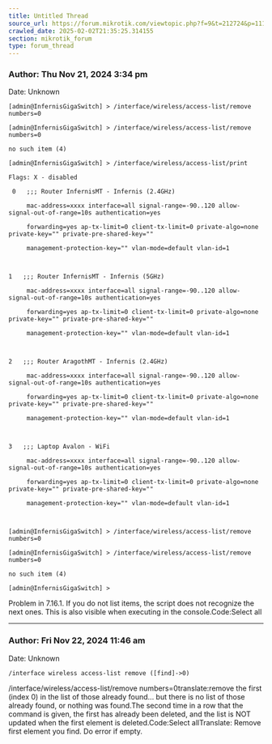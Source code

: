 ```yaml
---
title: Untitled Thread
source_url: https://forum.mikrotik.com/viewtopic.php?f=9&t=212724&p=1110431#p1110431
crawled_date: 2025-02-02T21:35:25.314155
section: mikrotik_forum
type: forum_thread
---
```


### Author: Thu Nov 21, 2024 3:34 pm
Date: Unknown

```
[admin@InfernisGigaSwitch] > /interface/wireless/access-list/remove numbers=0

[admin@InfernisGigaSwitch] > /interface/wireless/access-list/remove numbers=0

no such item (4)

[admin@InfernisGigaSwitch] > /interface/wireless/access-list/print          

Flags: X - disabled

 0   ;;; Router InfernisMT - Infernis (2.4GHz)

     mac-address=xxxx interface=all signal-range=-90..120 allow-signal-out-of-range=10s authentication=yes

     forwarding=yes ap-tx-limit=0 client-tx-limit=0 private-algo=none private-key="" private-pre-shared-key=""

     management-protection-key="" vlan-mode=default vlan-id=1

 

1   ;;; Router InfernisMT - Infernis (5GHz)

     mac-address=xxxx interface=all signal-range=-90..120 allow-signal-out-of-range=10s authentication=yes

     forwarding=yes ap-tx-limit=0 client-tx-limit=0 private-algo=none private-key="" private-pre-shared-key=""

     management-protection-key="" vlan-mode=default vlan-id=1

 

2   ;;; Router AragothMT - Infernis (2.4GHz)

     mac-address=xxxx interface=all signal-range=-90..120 allow-signal-out-of-range=10s authentication=yes

     forwarding=yes ap-tx-limit=0 client-tx-limit=0 private-algo=none private-key="" private-pre-shared-key=""

     management-protection-key="" vlan-mode=default vlan-id=1

 

3   ;;; Laptop Avalon - WiFi

     mac-address=xxxx interface=all signal-range=-90..120 allow-signal-out-of-range=10s authentication=yes

     forwarding=yes ap-tx-limit=0 client-tx-limit=0 private-algo=none private-key="" private-pre-shared-key=""

     management-protection-key="" vlan-mode=default vlan-id=1

 

[admin@InfernisGigaSwitch] > /interface/wireless/access-list/remove numbers=0

[admin@InfernisGigaSwitch] > /interface/wireless/access-list/remove numbers=0

no such item (4)

[admin@InfernisGigaSwitch] >
```

Problem in 7.16.1. If you do not list items, the script does not recognize the next ones. This is also visible when executing in the console.Code:Select all


---
### Author: Fri Nov 22, 2024 11:46 am
Date: Unknown

```
/interface wireless access-list remove ([find]->0)
```

/interface/wireless/access-list/remove numbers=0translate:remove the first (index 0) in the list of those already found... but there is no list of those already found, or nothing was found.The second time in a row that the command is given, the first has already been deleted, and the list is NOT updated when the first element is deleted.Code:Select allTranslate: Remove first element you find. Do error if empty.

